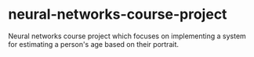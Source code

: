 # neural-networks-course-project
Neural networks course project which focuses on implementing a system for estimating a person's age based on their portrait.
